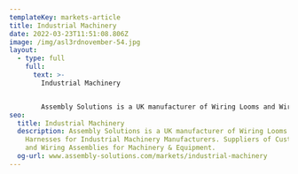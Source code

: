 ```yaml
---
templateKey: markets-article
title: Industrial Machinery
date: 2022-03-23T11:51:08.806Z
image: /img/asl3rdnovember-54.jpg
layout:
  - type: full
    full:
      text: >-
        Industrial Machinery


        Assembly Solutions is a UK manufacturer of Wiring Looms and Wiring Harnesses for Industrial Machinery Manufacturers.
seo:
  title: Industrial Machinery
  description: Assembly Solutions is a UK manufacturer of Wiring Looms and Wiring
    Harnesses for Industrial Machinery Manufacturers. Suppliers of Custom Cables
    and Wiring Assemblies for Machinery & Equipment.
  og-url: www.assembly-solutions.com/markets/industrial-machinery
---
```

